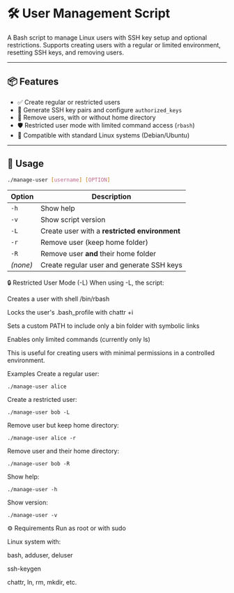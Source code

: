 # 🛠️ User Management Script

A Bash script to manage Linux users with SSH key setup and optional restrictions. Supports creating users with a regular or limited environment, resetting SSH keys, and removing users.

---

## 📦 Features

- ✅ Create regular or restricted users
- 🔐 Generate SSH key pairs and configure `authorized_keys`
- 🧼 Remove users, with or without home directory
- 🛡️ Restricted user mode with limited command access (`rbash`)
- 🧾 Compatible with standard Linux systems (Debian/Ubuntu)

---

## 📌 Usage

```bash
./manage-user [username] [OPTION]
```

| Option   | Description                                   |
| -------- | --------------------------------------------- |
| `-h`     | Show help                                     |
| `-v`     | Show script version                           |
| `-L`     | Create user with a **restricted environment** |
| `-r`     | Remove user (keep home folder)                |
| `-R`     | Remove user **and** their home folder         |
| *(none)* | Create regular user and generate SSH keys     |


🔒 Restricted User Mode (-L)
When using -L, the script:

Creates a user with shell /bin/rbash

Locks the user's .bash_profile with chattr +i

Sets a custom PATH to include only a bin folder with symbolic links

Enables only limited commands (currently only ls)

This is useful for creating users with minimal permissions in a controlled environment.


Examples
Create a regular user:
```
./manage-user alice
```
Create a restricted user:
```
./manage-user bob -L
```
Remove user but keep home directory:

```
./manage-user alice -r
```
Remove user and their home directory:

```
./manage-user bob -R
```
Show help:

```
./manage-user -h
```
Show version:

```
./manage-user -v
```


⚙️ Requirements
Run as root or with sudo

Linux system with:

bash, adduser, deluser

ssh-keygen

chattr, ln, rm, mkdir, etc.
